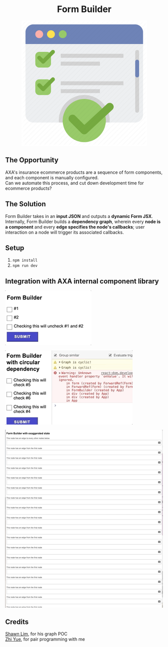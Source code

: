 <h1 align="center"> Form Builder </h1>

<div align="center">
  <img src="form.png" width="400"/>
</div>

## The Opportunity

AXA's insurance ecommerce products are a sequence of form components, and each component is manually configured. <br />
Can we automate this process, and cut down development time for ecommerce products?

## The Solution

Form Builder takes in an **input JSON** and outputs a **dynamic Form JSX**. <br />
Internally,  Form Builder builds a **dependency graph**, wherein every **node is a component** and every **edge specifies the node's callbacks**; user interaction on a node will trigger its associated callbacks.

## Setup

1. `npm install`
2. `npm run dev`

## Integration with AXA internal component library

![Default Form](DefaultState.gif)

![Circular Form](CircularState.gif)

![Exaggerated Form](ExaggeratedForm.gif)

## Credits

[Shawn Lim](https://github.com/geekyme/demo-react-hooks), for his graph POC <br />
[Zhi Yue](https://github.com/ZhiyueYi), for pair programming with me
